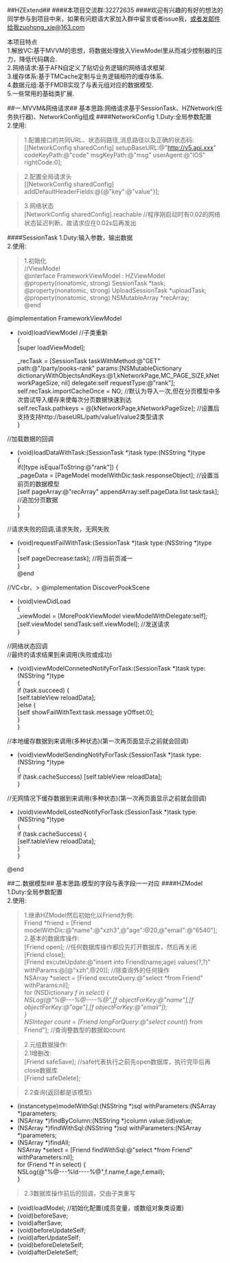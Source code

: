 ##HZExtend##
####本项目交流群:32272635
####欢迎有兴趣的有好的想法的同学参与到项目中来，如果有问题请大家加入群中留言或者issue我，或者发邮件给我zuohong_xie@163.com

本项目特点<br/>
1.解放VC:基于MVVM的思想，将数据处理放入ViewModel里从而减少控制器的压力，降低代码耦合.<br/>
2.网络请求:基于AFN自定义了贴切业务逻辑的网络请求框架.<br/>
3.缓存体系:基于TMCache定制与业务逻辑相符的缓存体系.<br/>
4.数据元组:基于FMDB实现了与表元组对应的数据模型.<br/>
5.一些常用的基础类扩展.<br/>

##一.MVVM&网络请求##
基本思路:网络请求基于SessionTask、HZNetwork(任务执行器)、NetworkConfig组成
####NetworkConfig
1.Duty:全局参数配置<br/>
2.使用:<br/>
>1.配置接口的共同URL、状态码路径,消息路径以及正确的状态码:<br/>
[[NetworkConfig sharedConfig] setupBaseURL:@"http://v5.api.xxx" codeKeyPath:@"code" msgKeyPath:@"msg" userAgent:@"IOS" rightCode:0];

>2.配置全局请求头<br/>
[[NetworkConfig sharedConfig] addDefaultHeaderFields:@{@"key":@"value"}];

>3.网络状态<br/>
[NetworkConfig sharedConfig].reachable  //程序刚启动时有0.02的网络状态延迟判断。故请求应在0.02s后再发出

####SessionTask
1.Duty:输入参数，输出数据<br/>
2.使用:<br/>
>1.初始化<br/>
//ViewModel<br/>
@interface FrameworkViewModel : HZViewModel<br/>
@property(nonatomic, strong) SessionTask *task;<br/>
@property(nonatomic, strong) UploadSessionTask *uploadTask;<br/>
@property(nonatomic, strong) NSMutableArray *recArray;<br/>
@end<br/>

@implementation FrameworkViewModel<br/>
- (void)loadViewModel //子类重新<br/>
{<br/>
    [super loadViewModel];<br/>

    _recTask = [SessionTask taskWithMethod:@"GET" path:@"/party/pooks-rank" params:[NSMutableDictionary dictionaryWithObjectsAndKeys:@1,kNetworkPage,MC_PAGE_SIZE,kNetworkPageSize, nil] delegate:self requestType:@"rank"];<br/>
    self.recTask.importCacheOnce = NO;  //默认为导入一次,但在分页模型中多次尝试导入缓存来使每次分页数据快速到达<br/>
    self.recTask.pathkeys = @[kNetworkPage,kNetworkPageSize];   //设置后支持支持http://baseURL/path/value1/value2类型请求<br/>
}<br/>

//加载数据的回调<br/>
- (void)loadDataWithTask:(SessionTask *)task type:(NSString *)type<br/>
{<br/>
    if([type isEqualToString:@"rank"]) {<br/>
        _pageData = [PageModel modelWithDic:task.responseObject]; //设置当前页的数据模型<br/>
        [self pageArray:@"recArray" appendArray:self.pageData.list task:task];  //追加分页数据<br/>
    }<br/>
}<br/>

//请求失败的回调,请求失败，无网失败<br/>
- (void)requestFailWithTask:(SessionTask *)task type:(NSString *)type<br/>
{<br/>
    [self pageDecrease:task]; //将当前页减一<br/>
}<br/>
@end<br/>

//VC<br、>
@implementation DiscoverPookScene<br/>

- (void)viewDidLoad<br/>
{<br/>
     _viewModel = [MorePookViewModel viewModelWithDelegate:self];<br/>
     [self.viewModel sendTask:self.viewModel]; //发送请求<br/>
}<br/>

//网络状态回调<br/>
//最终的请求结果到来调用(失败或成功)<br/>
- (void)viewModelConnetedNotifyForTask:(SessionTask *)task type:(NSString *)type<br/>
{<br/>
    if (task.succeed) {<br/>
        [self.tableView reloadData];<br/>
    }else {<br/>
        [self showFailWithText:task.message yOffset:0];<br/>
    }<br/>
}<br/>

//本地缓存数据到来调用(多种状态)(第一次再页面显示之前就会回调)<br/>
- (void)viewModelSendingNotifyForTask:(SessionTask *)task type:(NSString *)type<br/>
{<br/>
    if (task.cacheSuccess) [self.tableView reloadData];<br/>
}<br/>

//无网情况下缓存数据到来调用(多种状态)(第一次再页面显示之前就会回调)<br/>
- (void)viewModelLostedNotifyForTask:(SessionTask *)task type:(NSString *)type<br/>
{<br/>
    if (task.cacheSuccess) {<br/>
        [self.tableView reloadData];<br/>
    }<br/>
}<br/>

@end<br/>

##二.数据模型##
基本思路:模型的字段与表字段一一对应
####HZModel
1.Duty:全局参数配置<br/>
2.使用:<br/>
>1.继承HZModel然后初始化以Friend为例:<br/>
Friend *friend = [Friend modelWithDic:@"name":@"xzh3",@"age":@20,@"email":@"6540"];<br/>
>2.基本的数据库操作:<br/>
[Friend open];  //任何数据库操作都应先打开数据库，然后再关闭<br/>
[Friend close];<br/>
[Friend excuteUpdate:@"insert into Friend(name,age) values(?,?)" withParams:@[@"xzh",@20]]; //除查询外的任何操作<br/>
NSArray *select = [Friend excuteQuery:@"select *from Friend" withParams:nil];<br/>
for (NSDictionary *f in select) {<br/>
    NSLog(@"%@---%@----%@",[f objectForKey:@"name"],[f objectForKey:@"age"],[f objectForKey:@"email"]);<br/>
}<br/>
NSInteger count = [Friend longForQuery:@"select count(*) from Friend"];   //查询整数型的数据如count<br/>

>2.元组数据操作:<br/>
>2.1增删改:<br/>
[Friend safeSave];  //safe代表执行之前先open数据库，执行完毕后再close数据库<br/>
[Friend safeDelete];<br/>

>2.2查询(返回都是该模型)<br/>
+ (instancetype)modelWithSql:(NSString *)sql withParameters:(NSArray *)parameters;<br/>
+ (NSArray *)findByColumn:(NSString *)column value:(id)value;<br/>
+ (NSArray *)findWithSql:(NSString *)sql withParameters:(NSArray *)parameters;<br/>
+ (NSArray *)findAll;<br/>
NSArray *select = [Friend findWithSql:@"select *from Friend" withParameters:nil];<br/>
for (Friend *f in select) {<br/>
    NSLog(@"%@---%ld----%@",f.name,f.age,f.email);<br/>
}<br/>

>2.3数据库操作前后的回调，交由子类重写<br/>
- (void)loadModel;  //初始化配置(成员变量，或数组对象类设置)<br/>
- (void)beforeSave;<br/>
- (void)afterSave;<br/>
- (void)beforeUpdateSelf;<br/>
- (void)afterUpdateSelf;<br/>
- (void)beforeDeleteSelf;<br/>
- (void)afterDeleteSelf;<br/>
